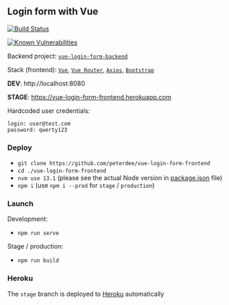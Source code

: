 ## Login form with Vue

[![Build Status](https://travis-ci.org/peterdee/vue-login-form-frontend.svg?branch=stage)](https://travis-ci.org/peterdee/vue-login-form-frontend)

[![Known Vulnerabilities](https://snyk.io/test/github/peterdee/vue-login-form-frontend/badge.svg?targetFile=package.json)](https://snyk.io/test/github/peterdee/vue-login-form-frontend?targetFile=package.json)

Backend project: [`vue-login-form-backend`](https://github.com/peterdee/vue-login-form-backend)

Stack (frontend): [`Vue`](https://vuejs.org), [`Vue Router`](https://router.vuejs.org), [`Axios`](https://github.com/axios/axios), [`Bootstrap`](https://getbootstrap.com)

**DEV**: http://localhost:8080

**STAGE**: https://vue-login-form-frontend.herokuapp.com

Hardcoded user credentials:
```text
login: user@test.com
password: qwerty123
```

### Deploy

- `git clone https://github.com/peterdee/vue-login-form-frontend`
- `cd ./vue-login-form-frontend`
- `nvm use 13.1` (please see the actual Node version in [package.json](package.json) file)
- `npm i` (use `npm i --prod` for `stage` / `production`)

### Launch

Development:

- `npm run serve`

Stage / production:

- `npm run build`

### Heroku

The `stage` branch is deployed to [Heroku](https://herokuapp.com) automatically
